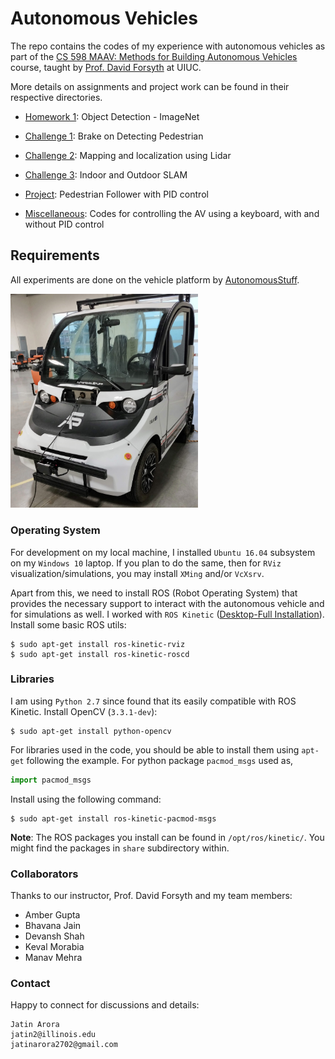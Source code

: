 # Autonomous Vehicles

The repo contains the codes of my experience with autonomous vehicles as part of the [CS 598 MAAV: Methods for Building Autonomous Vehicles](http://luthuli.cs.uiuc.edu/~daf/courses/MAAV-2020/598-2020-home.html) course, taught by [Prof. David Forsyth](http://luthuli.cs.uiuc.edu/~daf/) at UIUC. 

More details on assignments and project work can be found in their respective directories.

* [Homework 1](homework1): Object Detection - ImageNet

* [Challenge 1](challenge1): Brake on Detecting Pedestrian

* [Challenge 2](challenge2): Mapping and localization using Lidar

* [Challenge 3](challenge3): Indoor and Outdoor SLAM

* [Project](project): Pedestrian Follower with PID control

* [Miscellaneous](misc): Codes for controlling the AV using a keyboard, with and without PID control

## Requirements

All experiments are done on the vehicle platform by [AutonomousStuff](https://autonomoustuff.com/).

<img src="autonomous_vehicle.jpg" alt="drawing" width="300"/>

### Operating System

For development on my local machine, I installed ```Ubuntu 16.04``` subsystem on my ```Windows 10``` laptop. If you plan to do the same, then for ```RViz``` visualization/simulations, you may install ```XMing``` and/or ```VcXsrv```.

Apart from this, we need to install ROS (Robot Operating System) that provides the necessary support to interact with the autonomous vehicle and for simulations as well. I worked with ```ROS Kinetic``` ([Desktop-Full Installation](http://wiki.ros.org/kinetic/Installation/Ubuntu)). Install some basic ROS utils:

```commandline
$ sudo apt-get install ros-kinetic-rviz
$ sudo apt-get install ros-kinetic-roscd
```

### Libraries

I am using ```Python 2.7``` since found that its easily compatible with ROS Kinetic. Install OpenCV (```3.3.1-dev```):

```commandline
$ sudo apt-get install python-opencv
```

For libraries used in the code, you should be able to install them using ```apt-get``` following the example. For python package ```pacmod_msgs``` used as,
```python
import pacmod_msgs
```
Install using the following command:
```commandline
$ sudo apt-get install ros-kinetic-pacmod-msgs
```

**Note**: The ROS packages you install can be found in ```/opt/ros/kinetic/```. You might find the packages in ```share``` subdirectory within.  

### Collaborators

Thanks to our instructor, Prof. David Forsyth and my team members: 
* Amber Gupta
* Bhavana Jain
* Devansh Shah
* Keval Morabia
* Manav Mehra

### Contact

Happy to connect for discussions and details: 

```
Jatin Arora
jatin2@illinois.edu
jatinarora2702@gmail.com
```
